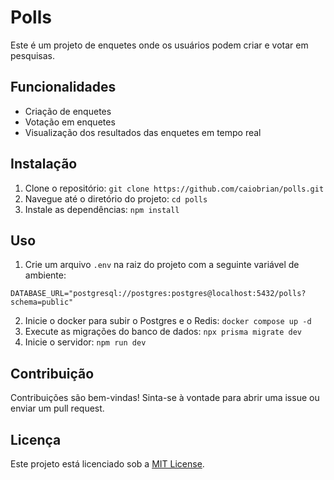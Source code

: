 # Polls

Este é um projeto de enquetes onde os usuários podem criar e votar em pesquisas.

## Funcionalidades

- Criação de enquetes
- Votação em enquetes
- Visualização dos resultados das enquetes em tempo real

## Instalação

1. Clone o repositório: `git clone https://github.com/caiobrian/polls.git`
2. Navegue até o diretório do projeto: `cd polls`
3. Instale as dependências: `npm install`

## Uso

1. Crie um arquivo `.env` na raiz do projeto com a seguinte variável de ambiente:

```
DATABASE_URL="postgresql://postgres:postgres@localhost:5432/polls?schema=public"
```

2. Inicie o docker para subir o Postgres e o Redis: `docker compose up -d`
3. Execute as migrações do banco de dados: `npx prisma migrate dev`
4. Inicie o servidor: `npm run dev`

## Contribuição

Contribuições são bem-vindas! Sinta-se à vontade para abrir uma issue ou enviar um pull request.

## Licença

Este projeto está licenciado sob a [MIT License](https://opensource.org/licenses/MIT).
